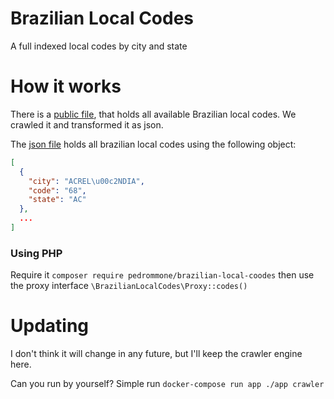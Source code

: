 # Brazilian Local Codes
A full indexed local codes by city and state

# How it works

There is a [public file](https://www.anatel.gov.br/legislacao/resolucoes/16-2001/383-resolucao-263), that holds all available Brazilian local codes. We crawled it and transformed it as json. 

The [json file](data/local-codes.json) holds all brazilian local codes using the following object:

```json
[
  {
    "city": "ACREL\u00c2NDIA",
    "code": "68",
    "state": "AC"
  },
  ...
]
```

### Using PHP

Require it `composer require pedrommone/brazilian-local-coodes` then use the proxy interface `\BrazilianLocalCodes\Proxy::codes()`

# Updating

I don't think it will change in any future, but I'll keep the crawler engine here.

Can you run by yourself? Simple run `docker-compose run app ./app crawler`

